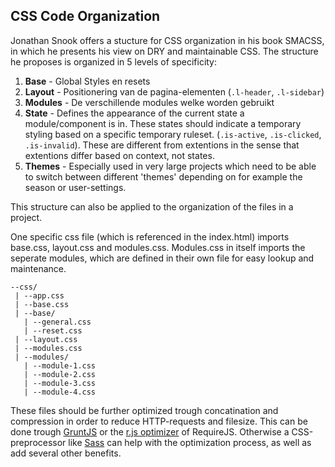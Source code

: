 ## CSS Code Organization

Jonathan Snook offers a stucture for CSS organization in his book SMACSS, in which he presents his view on DRY and maintainable CSS. The structure he proposes is organized in 5 levels of specificity:

1. **Base** - Global Styles en resets
2. **Layout** - Positionering van de pagina-elementen (``.l-header``, ``.l-sidebar``)
3. **Modules** - De verschillende modules welke worden gebruikt
4. **State** - Defines the appearance of the current state a module/component is in. These states should indicate a temporary styling based on a specific temporary ruleset. (``.is-active``, ``.is-clicked``, ``.is-invalid``). These are different from extentions in the sense that extentions differ based on context, not states.
5. **Themes** - Especially used in very large projects which need to be able to switch between different 'themes' depending on for example the season or user-settings.

This structure can also be applied to the organization of the files in a project.

One specific css file (which is referenced in the index.html) imports  base.css, layout.css and modules.css. Modules.css in itself imports the seperate modules, which are defined in their own file for easy lookup and maintenance.

    --css/
     | --app.css
     | --base.css
     | --base/
       | --general.css
       | --reset.css
     | --layout.css
     | --modules.css
     | --modules/
       | --module-1.css
       | --module-2.css
       | --module-3.css
       | --module-4.css


These files should be further optimized trough concatination and compression in order to reduce HTTP-requests and filesize. This can be done trough [GruntJS](www.grunt.com) or the [r.js optimizer](www.requirejs.com) of RequireJS. Otherwise a CSS-preprocessor like [Sass](www.sass.com) can help with the optimization process, as well as add several other benefits.
